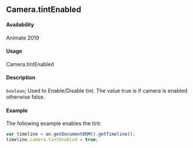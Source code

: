## Camera.tintEnabled

#### Availability

Animate 2019

#### Usage

Camera.tintEnabled

#### Description

`boolean`; Used to Enable/Disable tint. The value true is if camera is enabled otherwise false.

#### Example

The following example enables the tint:

```javascript
var timeline = an.getDocumentDOM().getTimeline();
timeline.camera.tintEnabled = true;
```
